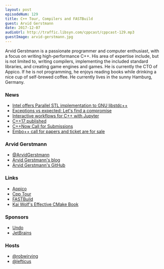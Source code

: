 ```yaml
---
layout: post
episodeNum: 129
title: C++ Tour, Compilers and FASTBuild
guest: Arvid Gerstmann
date: 2017-12-07
audioUrl: http://traffic.libsyn.com/cppcast/cppcast-129.mp3
guestImage: arvid-gerstmann.jpg
---
```


Arvid Gerstmann is a passionate programmer and computer enthusiast, with a focus on writing high-performance C++. His area of expertise include, but is not limited to, writing compilers, implementing the included standard libraries, and creating game engines and games. He
is currently the CTO of Appico. If he is not programming, he enjoys reading books while drinking a nice cup of self-brewed coffee. He currently lives in the sunny Hamburg, Germany.

### News ###

 - [Intel offers Parallel STL implementation to GNU libstdc++](https://gcc.gnu.org/ml/libstdc++/2017-11/msg00112.html)
 - [Exceptions vs expected: Let's find a compromise](http://foonathan.net/blog/2017/12/04/exceptions-vs-expected.html)
 - [Interactive workflows for C++ with Jupyter](https://blog.jupyter.org/interactive-workflows-for-c-with-jupyter-fe9b54227d92)
 - [C++17 published](https://www.iso.org/standard/68564.html)
 - [C++Now Call for Submissions](http://cppnow.org/2018-conference/announcements/2017/12/03/call-for-submission.html)
 - [Embo++ call for papers and ticket are for sale](https://twitter.com/emBOconference/status/933655518454910976)
 
### Arvid Gerstmann ###

 - [@ArvidGerstmann](https://twitter.com/ArvidGerstmann)
 - [Arvid Gerstmann's blog](https://www.arvid.io/)
 - [Arvid Gerstmann's GitHub](https://github.com/Leandros/)
 
### Links ###
 
 - [Appico](https://appico.com/)
 - [Cpp Tour](https://github.com/Leandros/cpp-tour)
 - [FASTBuild](http://www.fastbuild.org/docs/home.html) 
 - [Kai Wolf's Effective CMake Book](https://leanpub.com/effective-cmake)
 
### Sponsors ###

- [Undo](https://undo.io/)
- [JetBrains](https://www.jetbrains.com/cpp/?utm_source=cppcast&utm_medium=podcast&utm_content=cppcast-podcast&utm_campaign=cpp)

### Hosts ###

- [@robwirving](https://twitter.com/robwirving)
- [@lefticus](https://twitter.com/lefticus)

